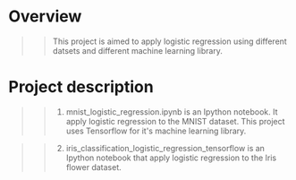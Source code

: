 # Overview
>> This project is aimed to apply logistic regression using different datsets and different machine learning library.

# Project description
>> 1. mnist_logistic_regression.ipynb is an Ipython notebook. It apply logistic regression to the MNIST dataset. This project uses Tensorflow for it's machine learning library.

>> 2. iris_classification_logistic_regression_tensorflow is an Ipython notebook that apply logistic regression to the Iris flower dataset.
